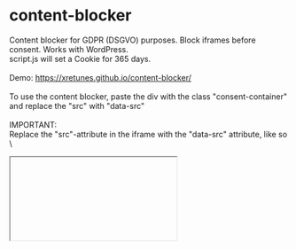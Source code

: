 # content-blocker
Content blocker for GDPR (DSGVO) purposes. Block iframes before consent. Works with WordPress.\
script.js will set a Cookie for 365 days.\
\
Demo: https://xretunes.github.io/content-blocker/ \
\
To use the content blocker, paste the div with the class "consent-container" and replace the "src" with "data-src"\
\
IMPORTANT: \
Replace the "src"-attribute in the iframe with the "data-src" attribute, like so \
<iframe data-src="https://website.com/"></iframe>
